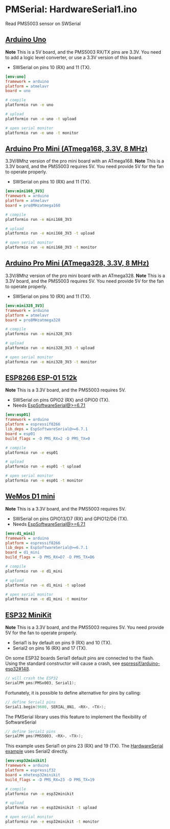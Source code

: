 # PMSerial: HardwareSerial1.ino

Read PMS5003 sensor on SWSerial

## [Arduino Uno](https://docs.platformio.org/en/latest/boards/atmelavr/uno.html)

**Note** This is a 5V board, and the PMS5003 RX/TX pins are 3.3V.
You need to add a logic level converter, or use a 3.3V version of this board.

- SWSerial on pins 10 (RX) and 11 (TX).

```ini
[env:uno]
framework = arduino
platform = atmelavr
board = uno
```

```bash
# compile
platformio run -e uno

# upload
platformio run -e uno -t upload

# open serial monitor
platformio run -e uno -t monitor
```

## [Arduino Pro Mini (ATmega168, 3.3V, 8 MHz)](https://docs.platformio.org/en/latest/boards/atmelavr/pro8MHzatmega168.html)

3.3V/8Mhz version of the pro mini board with an ATmega168.
**Note** This is a 3.3V board, and the PMS5003 requires 5V.
You need provide 5V for the fan to operate properly.

- SWSerial on pins 10 (RX) and 11 (TX).

```ini
[env:mini168_3V3]
framework = arduino
platform = atmelavr
board = pro8MHzatmega168
```

```bash
# compile
platformio run -e mini168_3V3

# upload
platformio run -e mini168_3V3 -t upload

# open serial monitor
platformio run -e mini168_3V3 -t monitor
```

## [Arduino Pro Mini (ATmega328, 3.3V, 8 MHz)](https://docs.platformio.org/en/latest/boards/atmelavr/pro8MHzatmega328.html)

3.3V/8Mhz version of the pro mini board with an ATmega328.
**Note** This is a 3.3V board, and the PMS5003 requires 5V.
You need provide 5V for the fan to operate properly.

- SWSerial on pins 10 (RX) and 11 (TX).

```ini
[env:mini328_3V3]
framework = arduino
platform = atmelavr
board = pro8MHzatmega328
```

```bash
# compile
platformio run -e mini328_3V3

# upload
platformio run -e mini328_3V3 -t upload

# open serial monitor
platformio run -e mini328_3V3 -t monitor
```

## [ESP8266 ESP-01 512k](https://docs.platformio.org/en/latest/boards/espressif8266/esp01.html)

**Note** This is a 3.3V board, and the PMS5003 requires 5V.

- SWSerial on pins GPIO2 (RX) and GPIO0 (TX).
- Needs [EspSoftwareSerial@>=6.7.1][issue6]

[issue6]: https://github.com/avaldebe/PMserial/issues/6

```ini
[env:esp01]
framework = arduino
platform = espressif8266
lib_deps = EspSoftwareSerial@>=6.7.1
board = esp01
build_flags = -D PMS_RX=2 -D PMS_TX=0
```

```bash
# compile
platformio run -e esp01

# upload
platformio run -e esp01 -t upload

# open serial monitor
platformio run -e esp01 -t monitor
```

## [WeMos D1 mini](https://docs.platformio.org/en/latest/boards/espressif8266/d1_mini.html)

**Note** This is a 3.3V board, and the PMS5003 requires 5V.

- SWSerial on pins GPIO13/D7 (RX) and GPIO12/D6 (TX).
- Needs [EspSoftwareSerial@>=6.7.1][issue6]

```ini
[env:d1_mini]
framework = arduino
platform = espressif8266
lib_deps = EspSoftwareSerial@>=6.7.1
board = d1_mini
build_flags = -D PMS_RX=D7 -D PMS_TX=D6
```

```bash
# compile
platformio run -e d1_mini

# upload
platformio run -e d1_mini -t upload

# open serial monitor
platformio run -e d1_mini -t monitor
```

## [ESP32 MiniKit](https://docs.platformio.org/en/latest/boards/espressif32/mhetesp32minikit.html)

**Note** This is a 3.3V board, and the PMS5003 requires 5V.
You need provide 5V for the fan to operate properly.

- Serial1 is by default on pins 9 (RX) and 10 (TX).
- Serial2 on pins 16 (RX) and 17 (TX).

On some ESP32 boards Serial1 default pins are connected to the flash.
Using the standard constructor will cause a crash, see [espressif/arduino-esp32#148](https://github.com/espressif/arduino-esp32/issues/148).

```c++
// will crash the ESP32
SerialPM pms(PMSx003, Serial1);
```

Fortunately, it is possible to define alternative for pins by calling:

```c++
// define Serial1 pins
Serial1.begin(9600, SERIAL_8N1, <RX>, <TX>);
```

The PMSerial library uses this feature to implement the flexibility of SoftwareSerial

```c++
// define Serial1 pins
SerialPM pms(PMS5003, <RX>, <TX>);
```

This example uses Serial1 on pins 23 (RX) and 19 (TX).
The [HardwareSerial example][esp32hw] uses Serial2 directly.

[esp32hw]: ../HardwareSerial/README.md#esp32-minikit

```ini
[env:esp32minikit]
framework = arduino
platform = espressif32
board = mhetesp32minikit
build_flags = -D PMS_RX=23 -D PMS_TX=19
```

```bash
# compile
platformio run -e esp32minikit

# upload
platformio run -e esp32minikit -t upload

# open serial monitor
platformio run -e esp32minikit -t monitor
```
